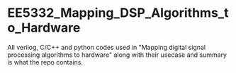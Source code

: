 # EE5332_Mapping_DSP_Algorithms_to_Hardware
All verilog, C/C++ and python codes used in "Mapping digital signal processing algorithms to hardware" along with their usecase and summary is what the repo contains.
